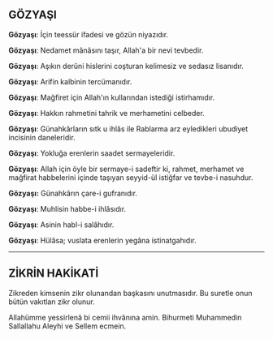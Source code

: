 ## GÖZYAŞI

**Gözyaşı**: İçin teessür ifadesi ve gözün niyazıdır.

**Gözyaşı**: Nedamet mânâsını taşır, Allah'a bir nevi tevbedir.

**Gözyaşı**: Aşıkın derûni hislerini coşturan kelime­siz ve sedasız lisanıdır.

**Gözyaşı**: Arifin kalbinin tercümanıdır.

**Gözyaşı**: Mağfiret için Allah'ın kullarından iste­diği istirhamıdır.

**Gözyaşı**: Hakkın rahmetini tahrik ve merhameti­ni celbeder.

**Gözyaşı**: Günahkârların sıtk u ihlâs ile Rablarma arz eyledikleri ubudiyet incisinin daneleridir.

**Gözyaşı**: Yokluğa erenlerin saadet sermayeleridir.

**Gözyaşı**: Allah için öyle bir sermaye-i sadeftir ki, rahmet, merhamet ve mağfirat hab­belerini içinde taşıyan seyyid-ül istiğfar ve tevbe-i nasuhdur.

**Gözyaşı:** Günahkârın çare-i gufranıdır.

**Gözyaşı**: Muhlisin habbe-i ihlâsıdır.

**Gözyaşı**: Asinin habl-i salâhıdır.

**Gözyaşı**: Hülâsa; vuslata erenlerin yegâna istinat­gahıdır.

<hr>

## ZİKRİN HAKİKATİ

Zikreden kimsenin zikr olunandan başkasını unutmasıdır. Bu suretle onun bütün vakıtlan zikr olunur.

Allahümme yessirlenâ bi cemii ihvânına amin. Bihurmeti Muhammedin Sallallahu Aleyhi ve Sellem ecmein.
